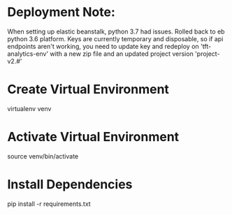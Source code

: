 # Deployment Note:
When setting up elastic beanstalk, python 3.7 had issues. 
Rolled back to eb python 3.6 platform.
Keys are currently temporary and disposable, so if api endpoints aren't working,
you need to update key and redeploy on 'tft-analytics-env' with a
new zip file and an updated project version 'project-v2.#'

# Create Virtual Environment
virtualenv venv

# Activate Virtual Environment
source venv/bin/activate

# Install Dependencies
pip install -r requirements.txt
